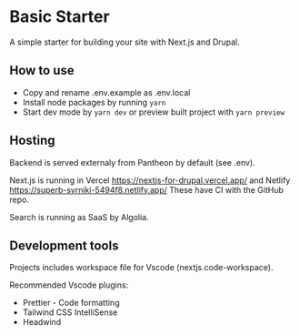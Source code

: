 # Basic Starter

A simple starter for building your site with Next.js and Drupal.

## How to use

- Copy and rename .env.example as .env.local
- Install node packages by running `yarn`
- Start dev mode by `yarn dev` or preview built project with `yarn preview`

## Hosting

Backend is served externaly from Pantheon by default (see .env).

Next.js is running in Vercel https://nextjs-for-drupal.vercel.app/ and Netlify https://superb-syrniki-5494f8.netlify.app/ These have CI with the GitHub repo.

Search is running as SaaS by Algolia.

## Development tools

Projects includes workspace file for Vscode (nextjs.code-workspace).

Recommended Vscode plugins:

- Prettier - Code formatting
- Tailwind CSS IntelliSense
- Headwind
